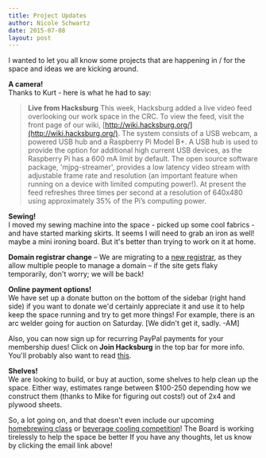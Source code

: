 ```yaml
---
title: Project Updates
author: Nicole Schwartz
date: 2015-07-08
layout: post
---
```


I wanted to let you all know some projects that are happening in / for the space and ideas we are kicking around.

**A camera!**  
Thanks to Kurt - here is what he had to say:  
> **Live from Hacksburg**
> This week, Hacksburg added a live video feed overlooking our work space in the CRC. To view the feed, visit the front page of our wiki, [http://wiki.hacksburg.org/](http://wiki.hacksburg.org/). The system consists of a USB webcam, a powered USB hub and a Raspberry Pi Model B+. A USB hub is used to provide the option for additional high current USB devices, as the Raspberry Pi has a 600 mA limit by default. The open source software package, 'mjpg-streamer', provides a low latency video stream with adjustable frame rate and resolution (an important feature when running on a device with limited computing power!). At present the feed refreshes three times per second at a resolution of 640x480 using approximately 35% of the Pi’s computing power. 

**Sewing!**  
I moved my sewing machine into the space - picked up some cool fabrics - and have started marking skirts. It seems I will need to grab an iron as well! maybe a mini ironing board. But it's better than trying to work on it at home.

**Domain registrar change** – We are migrating to a [new registrar](https://www.gandi.net/), as they allow multiple people to manage a domain – if the site gets flaky temporarily, don't worry; we will be back!

**Online payment options!**  
We have set up a donate button on the bottom of the sidebar (right hand side) if you want to donate we'd certainly appreciate it and use it to help keep the space running and try to get more things! For example, there is an arc welder going for auction on Saturday. [We didn't get it, sadly. -AM]

Also, you can now sign up for recurring PayPal payments for your membership dues! Click on **Join Hacksburg** in the top bar for more info. You'll probably also want to read [this](http://wiki.hacksburg.org/membership_steps).

**Shelves!**  
We are looking to build, or buy at auction, some shelves to help clean up the space. Either way, estimates range between $100-250 depending how we construct them (thanks to Mike for figuring out costs!) out of 2x4 and plywood sheets.

So, a lot going on, and that doesn't even include our upcoming [homebrewing class](https://www.eventbrite.com/e/how-to-homebrew-tickets-17429639521) or [beverage cooling competition](http://wiki.hacksburg.org/beverage_cooling_competition)! The Board is working tirelessly to help the space be better If you have any thoughts, let us know by clicking the email link above!